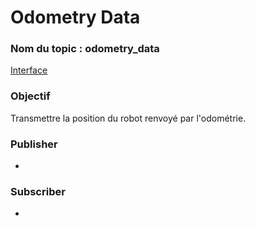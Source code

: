 ﻿# Odometry Data

### Nom du topic : **odometry_data**
[Interface](OdometryData-Message-Interface.md)

### Objectif
Transmettre la position du robot renvoyé par l'odométrie.

### Publisher
- [](Odometry-Logic-Processor-Node.md)

### Subscriber
- []()
